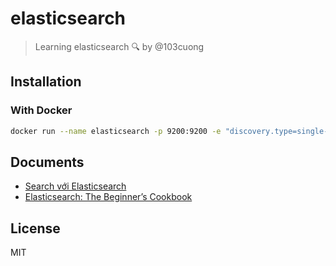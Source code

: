 # elasticsearch

> Learning elasticsearch 🔍 by @103cuong

## Installation

### With Docker

```sh
docker run --name elasticsearch -p 9200:9200 -e "discovery.type=single-node" elasticsearch:7.8.0
```

## Documents

- [Search với Elasticsearch](https://medium.com/@dongnguyenltqb/search-v%E1%BB%9Bi-elasticsearch-e7f45318b687)
- [Elasticsearch: The Beginner’s Cookbook](https://medium.com/@animeshblog/elasticsearch-the-beginners-cookbook-1cf30f98218)

## License

MIT
